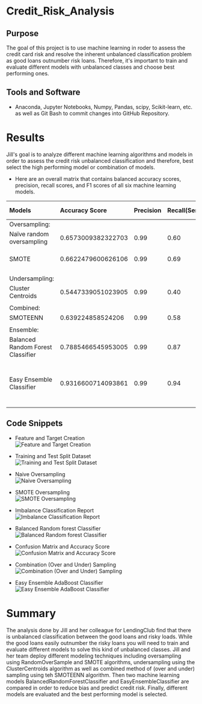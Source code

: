 # Credit_Risk_Analysis

## Purpose

The goal of this project is to use machine learning in roder to assess the credit card risk and resolve the inherent unbalanced classification problem as good loans outnumber risk loans.
Therefore, it's important to train and evaluate different models with unbalanced classes and choose best performing ones.

## Tools and Software 
- Anaconda, Jupyter Notebooks, Numpy, Pandas, scipy, Scikit-learn, etc. as well as Git Bash to commit changes into GitHub Repository.


# Results
Jill's goal is to analyze different machine learning algorithms and models in order to assess the credit risk unbalanced classification and therefore, best select the high performing model or combination of models.<br>
- Here are an overall matrix that contains balanced accuracy scores, precision, recall scores, and F1 scores of all six machine learning models. <br>

| Models                           | Accuracy Score    | Precision |Recall(Sensitivity) | F1 Score   | Best Performance                                      |
|:---------------------------------|:------------------|:----------|:-------------------|:-----------|:------------------------------------------------------|
|Oversampling:                     |                   |           |                    |            |                                                       | 
|Naïve random oversampling         |0.6573009382322703 |0.99       |0.60                |0.75        |                                                       |
|SMOTE                             |0.6622479600626106 |0.99       |0.69                |0.81        |SMOTE performs better.                                 |
|                                  |                   |           |                    |            |                                                       |
|Undersampling:                    |                   |           |                    |            |                                                       |
|Cluster Centroids                 |0.5447339051023905 |0.99       |0.40                |0.56        |                                                       |
|                                  |                   |           |                    |            |                                                       |
|Combined:                         |                   |           |                    |            |                                                       |
|SMOTEENN                          |0.639224858524206  |0.99       |0.58                |0.73        |                                                       |    
|                                  |                   |           |                    |            |                                                       |
|Ensemble:                         |                   |           |                    |            |                                                       |
|Balanced Random Forest Classifier |0.7885466545953005 |0.99       |0.87                |0.93        |                                                       |
|Easy Ensemble Classifier          |0.9316600714093861 |0.99       |0.94                |0.91        |Easy Ensemble Classifier performs better than the rest.|


## Code Snippets 

- Feature and Target Creation<br>
![Feature and Target Creation](/Resources/credit_risk_feature_target_creation.png)<br>

- Training and Test Split Dataset<br>
![Training and Test Split Dataset](/Resources/credit_risk_split_train_test_sets.png)<br>

- Naive Oversampling<br>
![Naive Oversampling](/Resources/credit_risk_random_oversampling_logisticRegression.png)<br>

- SMOTE Oversampling<br>
![SMOTE Oversampling](/Resources/credit_risk_smote_oversampling.png)<br>

- Imbalance Classification Report<br>
![Imbalance Classification Report](/Resources/credit_risk_imbalance_classification_report.png)<br>

- Balanced Random forest Classifier<br>
![Balanced Random forest Classifier](/Resources/credit_risk_ensemble_random_forest_classifier.png)<br>

- Confusion Matrix and Accuracy Score<br>
![Confusion Matrix and Accuracy Score](/Resources/credit_risk_ensemble_random_forest_classifier.png)<br>

- Combination (Over and Under) Sampling<br>
![Combination (Over and Under) Sampling](/Resources/credit_risk_combination_sampling.png)<br>

- Easy Ensemble AdaBoost Classifier<br>
![Easy Ensemble AdaBoost Classifier](/Resources/credit_risk_easy_ensemble_adaboost_classifier.png)<br>


# Summary
The analysis done by Jill and her colleague for LendingClub find that there is unbalanced classification between the good loans and risky loads. 
While the good loans easily outnumber the risky loans you will need to train and evaluate different models to solve this kind of unbalanced classes.
Jill and her team deploy different modeling techniques including oversampling using RandomOverSample and SMOTE algorithms, undersampling using the ClusterCentroids algorithm as well as combined method of (over and under) sampling using teh SMOTEENN algorithm. Then two machine learning models BalancedRandomForestClassifier and EasyEnsembleClassifier are compared in order to reduce bias and predict credit risk. Finally, different models are evaluated and the best performing model is selected.
